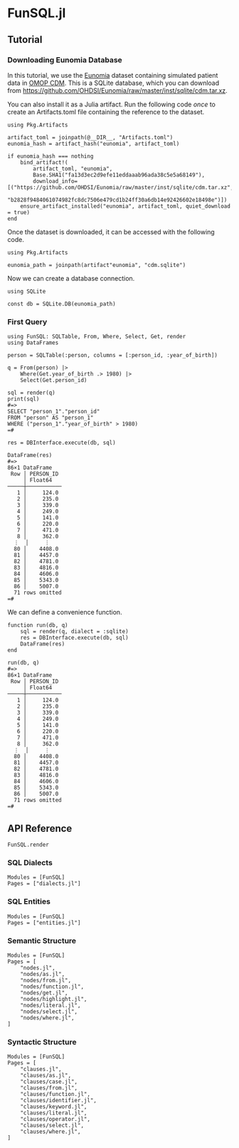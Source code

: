 # FunSQL.jl


## Tutorial

### Downloading Eunomia Database

In this tutorial, we use the [Eunomia](https://github.com/OHDSI/Eunomia)
dataset containing simulated patient data in [OMOP
CDM](https://github.com/OHDSI/CommonDataModel).  This is a SQLite database,
which you can download from
https://github.com/OHDSI/Eunomia/raw/master/inst/sqlite/cdm.tar.xz.

You can also install it as a Julia artifact.  Run the following code
*once* to create an Artifacts.toml file containing the reference to
the dataset.

    using Pkg.Artifacts

    artifact_toml = joinpath(@__DIR__, "Artifacts.toml")
    eunomia_hash = artifact_hash("eunomia", artifact_toml)

    if eunomia_hash === nothing
        bind_artifact!(
            artifact_toml, "eunomia",
            Base.SHA1("fa13d3ec2d9efe11eddaaab96ada38c5e5a68149"),
            download_info=[("https://github.com/OHDSI/Eunomia/raw/master/inst/sqlite/cdm.tar.xz",
                            "b2828f9484061074982fc8dc7506e479cd1b24ff30a6db14e92426602e18498e")])
        ensure_artifact_installed("eunomia", artifact_toml, quiet_download = true)
    end

Once the dataset is downloaded, it can be accessed with the following
code.

    using Pkg.Artifacts

    eunomia_path = joinpath(artifact"eunomia", "cdm.sqlite")

Now we can create a database connection.

    using SQLite

    const db = SQLite.DB(eunomia_path)


### First Query

    using FunSQL: SQLTable, From, Where, Select, Get, render
    using DataFrames

    person = SQLTable(:person, columns = [:person_id, :year_of_birth])

    q = From(person) |>
        Where(Get.year_of_birth .> 1980) |>
        Select(Get.person_id)

    sql = render(q)
    print(sql)
    #=>
    SELECT "person_1"."person_id"
    FROM "person" AS "person_1"
    WHERE ("person_1"."year_of_birth" > 1980)
    =#

    res = DBInterface.execute(db, sql)

    DataFrame(res)
    #=>
    86×1 DataFrame
     Row │ PERSON_ID
         │ Float64
    ─────┼───────────
       1 │     124.0
       2 │     235.0
       3 │     339.0
       4 │     249.0
       5 │     141.0
       6 │     220.0
       7 │     471.0
       8 │     362.0
      ⋮  │     ⋮
      80 │    4408.0
      81 │    4457.0
      82 │    4781.0
      83 │    4816.0
      84 │    4606.0
      85 │    5343.0
      86 │    5007.0
      71 rows omitted
    =#

We can define a convenience function.

    function run(db, q)
        sql = render(q, dialect = :sqlite)
        res = DBInterface.execute(db, sql)
        DataFrame(res)
    end

    run(db, q)
    #=>
    86×1 DataFrame
     Row │ PERSON_ID
         │ Float64
    ─────┼───────────
       1 │     124.0
       2 │     235.0
       3 │     339.0
       4 │     249.0
       5 │     141.0
       6 │     220.0
       7 │     471.0
       8 │     362.0
      ⋮  │     ⋮
      80 │    4408.0
      81 │    4457.0
      82 │    4781.0
      83 │    4816.0
      84 │    4606.0
      85 │    5343.0
      86 │    5007.0
      71 rows omitted
    =#


## API Reference

```@docs
FunSQL.render
```


### SQL Dialects

```@autodocs
Modules = [FunSQL]
Pages = ["dialects.jl"]
```

### SQL Entities

```@autodocs
Modules = [FunSQL]
Pages = ["entities.jl"]
```


### Semantic Structure

```@autodocs
Modules = [FunSQL]
Pages = [
    "nodes.jl",
    "nodes/as.jl",
    "nodes/from.jl",
    "nodes/function.jl",
    "nodes/get.jl",
    "nodes/highlight.jl",
    "nodes/literal.jl",
    "nodes/select.jl",
    "nodes/where.jl",
]
```


### Syntactic Structure

```@autodocs
Modules = [FunSQL]
Pages = [
    "clauses.jl",
    "clauses/as.jl",
    "clauses/case.jl",
    "clauses/from.jl",
    "clauses/function.jl",
    "clauses/identifier.jl",
    "clauses/keyword.jl",
    "clauses/literal.jl",
    "clauses/operator.jl",
    "clauses/select.jl",
    "clauses/where.jl",
]
```
